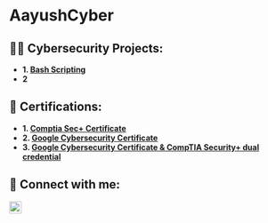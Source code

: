 # AayushCyber
<h2>👨‍💻 Cybersecurity Projects:</h2>

- <b>1. [Bash Scripting](https://github.com/bishtty/bash-scripting.git)</b>
- <b>2</b>

<h2>📄 Certifications:</h2>

- <b>1. [Comptia Sec+ Certificate](https://www.credly.com/badges/344d6dfe-0b6b-41ed-b2ed-807c01b5215f/linked_in_profile)</b>
- <b>2. [Google Cybersecurity Certificate](https://www.credly.com/badges/41a1f3bb-4287-4a81-af4f-6be08197be55/public_url)</b>
- <b>3. [Google Cybersecurity Certificate & CompTIA Security+ dual credential](https://www.credly.com/badges/d8a829dc-1076-49f3-9ee4-b42a41c67dcb/public_url)</b>

<h2>🤳 Connect with me:</h2>

[<img align="left" alt="AayushBisht | LinkedIn" width="22px" src="https://cdn.jsdelivr.net/npm/simple-icons@v3/icons/linkedin.svg" />][linkedin]

[linkedin]: https://linkedin.com/in/aayush-bisht


